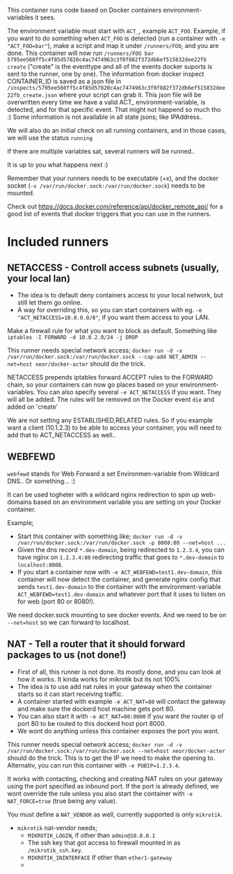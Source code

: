 This container runs code based on Docker containers environment-variables it sees.

The environment variable must start with `ACT_`, example `ACT_FOO`.
Example, if you want to do something when `ACT_FOO` is detected (run a container with `-e "ACT_FOO=bar"`), make a script and map it under `/runners/FOO`, and you are done. This container will now run `/runners/FOO bar 5795ee560ff5c4f85d57820c4ac7474963c3f0f882f372db6ef515832dee22fb create` ("create" is the eventtype and all of the events docker suports is sent to the runner, one by one). The information from docker inspect CONTAINER_ID is saved as a json file in `/inspects/5795ee560ff5c4f85d57820c4ac7474963c3f0f882f372db6ef515832dee22fb_create.json` where your script can grab it.
This json file will be overwritten every time we have a valid ACT_ environment-variable, is detected, and for that specific event. That might not happend so much tho :)
Some information is not available in all state jsons; like IPAddress..

We will also do an initial check on all running containers, and in those cases, we will use the status `running`

If there are multiple variables sat, several runners will be runned..

It is up to you what happens next :)

Remember that your runners needs to be executable (+x), and the docker socket (`-v /var/run/docker.sock:/var/run/docker.sock`) needs to be mounted.

Check out https://docs.docker.com/reference/api/docker_remote_api/ for a good list of events that docker triggers that you can use in the runners.

# Included runners

## NETACCESS - Controll access subnets (usually, your local lan)
* The idea is to default deny containers access to your local network, but still let them go online.
* A way for overriding this, so you can start containers with eg. `-e "ACT_NETACCESS=10.0.0.0/8"`, if you want them access to your LAN.

Make a firewall rule for what you want to block as default. Something like `iptables -I FORWARD -d 10.0.2.0/24 -j DROP`

This runner needs special network access; `docker run -d -v /var/run/docker.sock:/var/run/docker.sock --cap-add NET_ADMIN --net=host xeor/docker-acter` should do the trick.

NETACCESS prepends iptables forward ACCEPT rules to the FORWARD chain, so your containers can now go places based on your environment-variables.
You can also specify several `-e ACT_NETACCESS` if you want. They will all be added.
The rules will be removed on the Docker event `die` and added on 'create'

We are not setting any ESTABLISHED,RELATED rules. So if you example want a client (10.1.2.3) to be able to access your container, you will need to add that to ACT_NETACCESS as well..

## WEBFEWD
`webfewd` stands for Web Forward a set Environmen-variable from Wildcard DNS.. Or something... :)

It can be used togheter with a wildcard nginx redirection to spin up web-domains based on an environment variable you are setting on your Docker container.

Example;
* Start this container with something like; `docker run -d -v /var/run/docker.sock:/var/run/docker.sock -p 8008:80 --net=host ...`
* Given the dns record `*.dev-domain`, being redirected to `1.2.3.4`, you can have nginx on `1.2.3.4:80` redirecting traffic that goes to `*.dev-domain` to `localhost:8008`.
* If you start a container now with `-e ACT_WEBFEWD=test1.dev-domain`, this container will now detect the container, and generate nginx config that sends `test1.dev-domain` to the container with the environment-variable `ACT_WEBFEWD=test1.dev-domain` and whatever port that it uses to listen on for web (port 80 or 8080!).

We need docker.sock mounting to see docker events. And we need to be on `--net=host` so we can forward to localhost.

## NAT - Tell a router that it should forward packages to us (not done!)
* First of all, this runner is not done. Its mostly done, and you can look at how it works. It kinda works for mikrotik but its not 100%
* The idea is to use add nat rules in your gateway when the container starts so it can start receiving traffic.
* A container started with example `-e ACT_NAT=80` will contact the gateway and make sure the dockerd host machine gets port 80.
* You can also start it with `-e ACT_NAT=80:8000` if you want the router ip of port 80 to be routed to this dockerd host port 8000.
* We wont do anything unless this container exposes the port you want.

This runner needs special network access; `docker run -d -v /var/run/docker.sock:/var/run/docker.sock --net=host xeor/docker-acter` should do the trick. This is to get the IP we need to make the opening to. Alternativ, you can run this container with `-e PUBIP=1.2.3.4`.

It works with contacting, checking and creating NAT rules on your gateway using the port specified as inbound port.
If the port is already defined, we wont override the rule unless you also start the container with `-e NAT_FORCE=true` (true being any value).

You must define a `NAT_VENDOR` as well, currently supported is only `mikrotik`.

* `mikrotik` nat-vendor needs;
  * `MIKROTIK_LOGIN`, if other than `admin@10.0.0.1`
  * The ssh key that got access to firewall mounted in as `/mikrotik_ssh.key`.
  * `MIKROTIK_ININTERFACE` if other than `ether1-gateway`
  *
